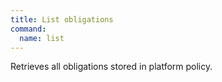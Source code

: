 ```yaml
---
title: List obligations
command:
  name: list
---
```


Retrieves all obligations stored in platform policy.
